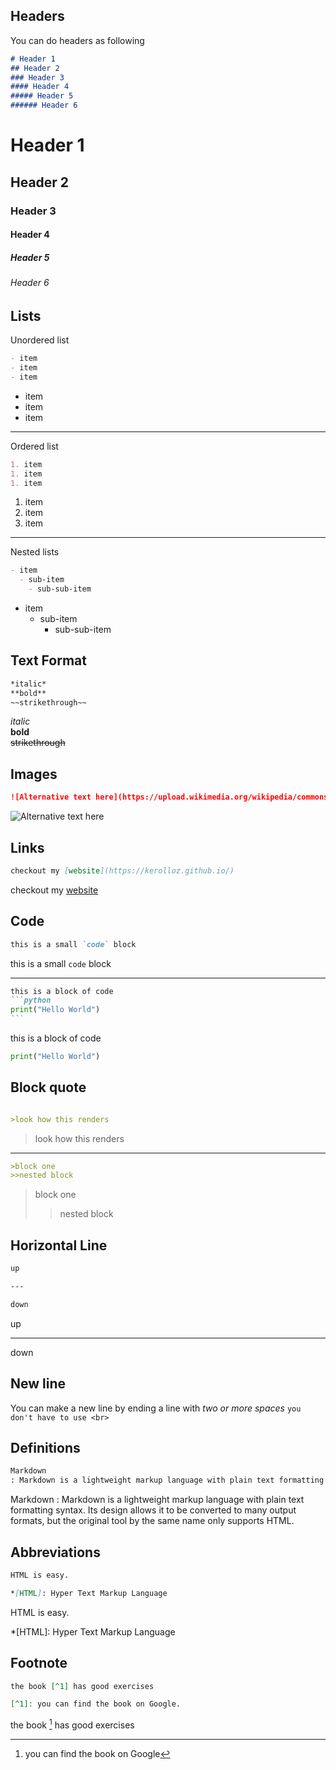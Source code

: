 

## Headers

You can do headers as following

```markdown
# Header 1
## Header 2
### Header 3
#### Header 4
##### Header 5
###### Header 6
```

# Header 1
## Header 2
### Header 3
#### Header 4
##### Header 5
###### Header 6

## Lists

Unordered list

```markdown
- item
- item
- item
```

- item
- item
- item

---

Ordered list

```markdown
1. item
1. item
1. item
```

1. item
1. item
1. item

---

Nested lists

```markdown
- item
  - sub-item
    - sub-sub-item

```

- item
  - sub-item
    - sub-sub-item

## Text Format

```markdown
*italic*
**bold**
~~strikethrough~~
```

*italic*  
**bold**  
~~strikethrough~~

## Images

```markdown
![Alternative text here](https://upload.wikimedia.org/wikipedia/commons/thumb/4/48/Markdown-mark.svg/1280px-Markdown-mark.svg.png)
```
![Alternative text here](https://upload.wikimedia.org/wikipedia/commons/thumb/4/48/Markdown-mark.svg/1280px-Markdown-mark.svg.png)

## Links

```markdown
checkout my [website](https://kerolloz.github.io/)
```
checkout my [website](https://kerolloz.github.io/)

## Code

```markdown
this is a small `code` block
```
this is a small `code` block

----

~~~~markdown
this is a block of code
```python
print("Hello World")
```
~~~~

this is a block of code
```python
print("Hello World")
```

## Block quote

```markdown

>look how this renders

```
>look how this renders

---

```markdown
>block one
>>nested block

```

>block one
>>nested block

## Horizontal Line

```markdown
up

---

down
```

up

---

down

## New line

You can make a new line by ending a line with *two or more spaces*
`you don't have to use <br>`

## Definitions

```markdown
Markdown
: Markdown is a lightweight markup language with plain text formatting syntax. Its design allows it to be converted to many output formats, but the original tool by the same name only supports HTML.
```

Markdown
: Markdown is a lightweight markup language with plain text formatting syntax. Its design allows it to be converted to many output formats, but the original tool by the same name only supports HTML.

## Abbreviations

```markdown
HTML is easy.

*[HTML]: Hyper Text Markup Language
```

HTML is easy.

*[HTML]: Hyper Text Markup Language

*<!-- a comment -->*

## Footnote

```markdown
the book [^1] has good exercises

[^1]: you can find the book on Google.

```

the book [^1] has good exercises

[^1]: you can find the book on Google

